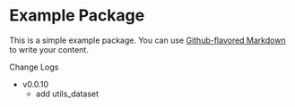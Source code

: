 # Example Package

This is a simple example package. You can use
[Github-flavored Markdown](https://guides.github.com/features/mastering-markdown/)
to write your content.

Change Logs
- v0.0.10
    - add utils_dataset